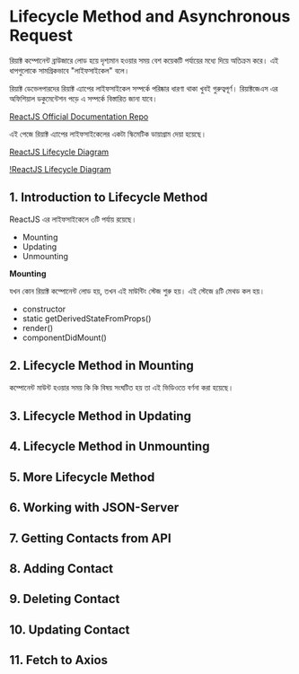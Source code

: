 # Lifecycle Method and Asynchronous Request

রিয়াক্ট কম্পোনেন্ট ব্রাউজারে লোড হয়ে দৃশ্যমান হওয়ার সময় বেশ কয়েকটি পর্যায়ের মধ্যে দিয়ে অতিক্রম করে। এই ধাপগুলোকে সামগ্রিকভাবে "লাইফসাইকেল" বলে।

রিয়াক্ট ডেভেলপারদের রিয়াক্ট এ্যাপের লাইফসাইকেল সম্পর্কে পরিষ্কার ধারণা থাকা খুবই গুরুত্বপূর্ণ। রিয়াক্টজেএস এর  অফিশিয়াল ডকুমেন্টেশন পড়ে এ সম্পর্কে বিস্তারিত জানা যাবে।

[ReactJS Official Documentation Repo](https://reactjs.org/docs/react-component.html)

এই পেজে রিয়াক্ট এ্যাপের লাইফসাইকেলের একটা স্কিমেটিক ডায়াগ্রাম দেয়া হয়েছে।

[ReactJS Lifecycle Diagram](http://projects.wojtekmaj.pl/react-lifecycle-methods-diagram/)

[!ReactJS Lifecycle Diagram](https://github.com/manzurahmed/reactjs/blob/master/react-life-cycle.png)

## 1. Introduction to Lifecycle Method

ReactJS এর লাইফসাইকেলে ৩টি পর্যায় রয়েছে।

- Mounting
- Updating
- Unmounting

**Mounting**

যখন কোন রিয়াক্ট কম্পোনেন্ট লোড হয়, তখন এই মাউন্টিং স্টেজ শুরু হয়। এই স্টেজে ৪টি মেথড কল হয়।

- constructor
- static getDerivedStateFromProps()
- render()
- componentDidMount()

## 2. Lifecycle Method in Mounting

কম্পোনেন্ট মাউন্ট হওয়ার সময় কি কি বিষয় সংঘটিত হয় তা এই ভিডিওতে বর্ণনা করা হয়েছে।

## 3. Lifecycle Method in Updating

## 4. Lifecycle Method in Unmounting

## 5. More Lifecycle Method

## 6. Working with JSON-Server

## 7. Getting Contacts from API

## 8. Adding Contact

## 9. Deleting Contact

## 10. Updating Contact

## 11. Fetch to Axios
